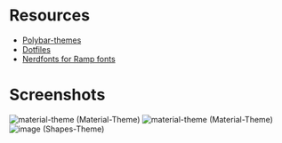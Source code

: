 # Resources
* [Polybar-themes](https://github.com/adi1090x/polybar-themes)
* [Dotfiles](https://gitlab.com/dwt1/dotfiles/-/blob/master/.config/polybar/config)
* [Nerdfonts for Ramp fonts](https://www.nerdfonts.com)

# Screenshots
![material-theme](https://user-images.githubusercontent.com/46086050/121474706-13fbe800-c9e2-11eb-95dc-859ba789439c.png)
(Material-Theme)
![material-theme](https://user-images.githubusercontent.com/46086050/117575511-c6007580-b0ff-11eb-9138-3d4c8114fae1.png)
(Material-Theme)
![image](https://user-images.githubusercontent.com/46086050/117305243-327b3a80-ae9c-11eb-80cf-d7d5549d7780.png)
(Shapes-Theme)
